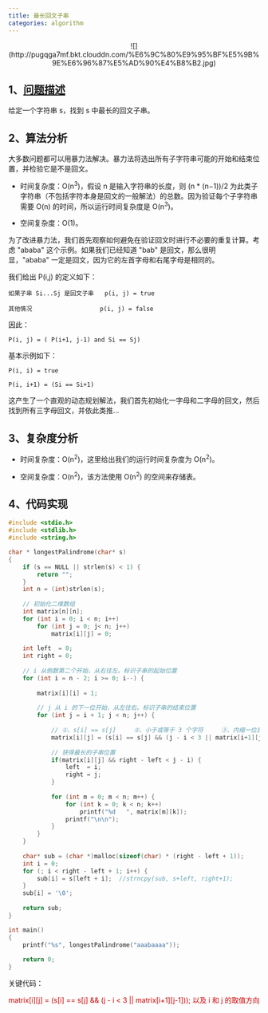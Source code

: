 ```yaml
---
title: 最长回文子串
categories: algorithm
---
```


<center>![](http://pugqga7mf.bkt.clouddn.com/%E6%9C%80%E9%95%BF%E5%9B%9E%E6%96%87%E5%AD%90%E4%B8%B2.jpg)</center>

## 1、[问题描述](https://leetcode-cn.com/problems/longest-palindromic-substring/solution/)

给定一个字符串 s，找到 s 中最长的回文子串。

## 2、算法分析

大多数问题都可以用暴力法解决。暴力法将选出所有子字符串可能的开始和结束位置，并检验它是不是回文。

*   时间复杂度：O(n<sup>3</sup>)，假设 n 是输入字符串的长度，则 (n * (n−1))/2​ 为此类子字符串（不包括字符本身是回文的一般解法）的总数。因为验证每个子字符串需要 O(n) 的时间，所以运行时间复杂度是 O(n<sup>3</sup>)。
    
*   空间复杂度：O(1)。 
    

为了改进暴力法，我们首先观察如何避免在验证回文时进行不必要的重复计算。考虑 "ababa" 这个示例。如果我们已经知道 "bab" 是回文，那么很明显，"ababa" 一定是回文，因为它的左首字母和右尾字母是相同的。

我们给出 P(i,j) 的定义如下：

	如果子串 Si...Sj ​是回文子串   p(i, j) = true
	
	其他情况                   p(i, j) = false

因此：

	P(i, j) = ( P(i+1, j-1) and Si​ == Sj​)

基本示例如下：

	P(i, i) = true

	P(i, i+1) = (Si ​== Si+1​)

这产生了一个直观的动态规划解法，我们首先初始化一字母和二字母的回文，然后找到所有三字母回文，并依此类推…

## 3、复杂度分析

*   时间复杂度：O(n<sup>2</sup>)，这里给出我们的运行时间复杂度为 O(n<sup>2</sup>)。
    
*   空间复杂度：O(n<sup>2</sup>)，该方法使用 O(n<sup>2</sup>) 的空间来存储表。
    

## 4、代码实现

```c
#include <stdio.h>
#include <stdlib.h>
#include <string.h>

char * longestPalindrome(char* s)
{
    if (s == NULL || strlen(s) < 1) {
        return "";
    }
    int n = (int)strlen(s);
    
    // 初始化二维数组
    int matrix[n][n];
    for (int i = 0; i < n; i++)
        for (int j = 0; j< n; j++)
            matrix[i][j] = 0;
    
    int left  = 0;
    int right = 0;
    
    // i 从倒数第二个开始，从右往左。标识子串的起始位置
    for (int i = n - 2; i >= 0; i--) {
        
        matrix[i][i] = 1;
        
        // j 从 i 的下一位开始，从左往右。标识子串的结束位置
        for (int j = i + 1; j < n; j++) {
            
            // ①、s[i] == s[j]     ②、小于或等于 3 个字符     ③、内缩一位是回文子串
            matrix[i][j] = (s[i] == s[j] && (j - i < 3 || matrix[i+1][j-1]));
            
            // 获得最长的子串位置
            if(matrix[i][j] && right - left < j - i) {
                left  = i;
                right = j;
            }
            
            for (int m = 0; m < n; m++) {
                for (int k = 0; k < n; k++)
                    printf("%d   ", matrix[m][k]);
                printf("\n\n");
            }
        }
    }
    
    char* sub = (char *)malloc(sizeof(char) * (right - left + 1));
    int i = 0;
    for (; i < right - left + 1; i++) {
        sub[i] = s[left + i];  //strncpy(sub, s+left, right+1);
    }
    sub[i] = '\0';
    
    return sub;
}

int main()
{
    printf("%s", longestPalindrome("aaabaaaa"));
    
    return 0;
}
```

关键代码：

<font color=#cc0000>matrix\[i\]\[j\] = (s\[i\] == s\[j\] && (j - i < 3 || matrix\[i+1\]\[j-1\])); 以及 i 和 j 的取值方向</font>